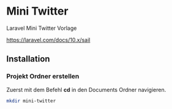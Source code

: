 # Mini Twitter
Laravel Mini Twitter Vorlage

https://laravel.com/docs/10.x/sail


## Installation

### Projekt Ordner erstellen
Zuerst mit dem Befehl **cd** in den Documents Ordner navigieren.

```bash
mkdir mini-twitter
```


